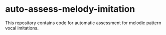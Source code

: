 # auto-assess-melody-imitation
This repository contains code for automatic assessment for melodic pattern vocal imitations. 
